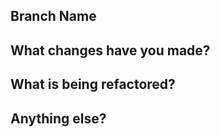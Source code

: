 ## Branch Name 


## What changes have you made?


## What is being refactored?


## Anything else?
